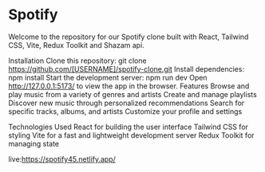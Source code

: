 # Spotify
Welcome to the repository for our Spotify clone built with React, Tailwind CSS, Vite,  Redux Toolkit and Shazam api.

Installation
Clone this repository: git clone https://github.com/[USERNAME]/spotify-clone.git
Install dependencies: npm install 
Start the development server: npm run dev 
Open http://127.0.0.1:5173/ to view the app in the browser.
Features
Browse and play music from a variety of genres and artists
Create and manage playlists
Discover new music through personalized recommendations
Search for specific tracks, albums, and artists
Customize your profile and settings

Technologies Used
React for building the user interface
Tailwind CSS for styling
Vite for a fast and lightweight development server
Redux Toolkit for managing state

live:https://spotify45.netlify.app/
